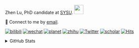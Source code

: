 <p>Zhen Lu, PhD candidate at <a href="https://phs.sysu.edu.cn/">SYSU</a>. <img src="https://media.giphy.com/media/WUlplcMpOCEmTGBtBW/giphy.gif" width="30">
</em></p>

💬 Connect to me by [email](mailto:luzh29@mail2.sysu.edu.cn).

[![bilibili](https://img.shields.io/badge/陆震同学-B站-yellow)](https://space.bilibili.com/32159908) [![wechat](https://img.shields.io/badge/陆震生物统计-微信公众号-important)](https://leslie-lu.github.io/uploads/qrcode.jpg) [![planet](https://img.shields.io/badge/陆震-知识星球-blueviolet)](https://wx.zsxq.com/dweb2) [![zhihu](https://img.shields.io/badge/陆震同学-知乎-blue)](https://www.zhihu.com/people/edison-70-18) [![Twitter](https://img.shields.io/badge/callmeleslielu-Twitter-ff69b4)](https://twitter.com/callmeleslielu) [![scholar](https://img.shields.io/badge/ZhenLu-Scholar-00ffff)](https://scholar.google.com/citations?user=LKLQ1g8AAAAJ) [![Hits](https://hits.seeyoufarm.com/api/count/incr/badge.svg?url=https%3A%2F%2Fgithub.com%2FLeslie-Lu%2FLeslie-Lu&count_bg=%2379C83D&title_bg=%23555555&icon=&icon_color=%23E7E7E7&title=hits&edge_flat=false)](https://hits.seeyoufarm.com)

<details>
 
<summary>GitHub Stats</summary>


<!--START_SECTION:waka-->
**🐱 My GitHub Data** 

> 📦 86.1 kB Used in GitHub's Storage 
 > 
> 🏆 161 Contributions in the Year 2023
 > 
> 🚫 Not Opted to Hire
 > 
> 📜 8 Public Repositories 
 > 
> 🔑 3 Private Repositories 
 > 
**I'm an Early 🐤** 

```text
🌞 Morning                5 commits           █░░░░░░░░░░░░░░░░░░░░░░░░   03.33 % 
🌆 Daytime                102 commits         █████████████████░░░░░░░░   68.00 % 
🌃 Evening                42 commits          ███████░░░░░░░░░░░░░░░░░░   28.00 % 
🌙 Night                  1 commits           ░░░░░░░░░░░░░░░░░░░░░░░░░   00.67 % 
```
📅 **I'm Most Productive on Tuesday** 

```text
Monday                   30 commits          █████░░░░░░░░░░░░░░░░░░░░   20.00 % 
Tuesday                  44 commits          ███████░░░░░░░░░░░░░░░░░░   29.33 % 
Wednesday                28 commits          █████░░░░░░░░░░░░░░░░░░░░   18.67 % 
Thursday                 9 commits           ██░░░░░░░░░░░░░░░░░░░░░░░   06.00 % 
Friday                   10 commits          ██░░░░░░░░░░░░░░░░░░░░░░░   06.67 % 
Saturday                 7 commits           █░░░░░░░░░░░░░░░░░░░░░░░░   04.67 % 
Sunday                   22 commits          ████░░░░░░░░░░░░░░░░░░░░░   14.67 % 
```


**I Mostly Code in R** 

```text
R                        4 repos             █████████░░░░░░░░░░░░░░░░   36.36 % 
SAS                      3 repos             ███████░░░░░░░░░░░░░░░░░░   27.27 % 
HTML                     3 repos             ███████░░░░░░░░░░░░░░░░░░   27.27 % 
Python                   1 repo              ██░░░░░░░░░░░░░░░░░░░░░░░   09.09 % 
```




 Last Updated on 24/08/2023 18:38:58 UTC
<!--END_SECTION:waka-->

-----

**NOTE: Top languages does not indicate my skill level or anything like that. It is just a metric of which languages have been hosted by me on GitHub based on the usage across repositories.**

</details>
